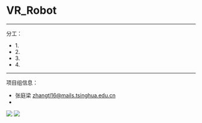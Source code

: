 # VR_Robot

----------

分工：


* 1. 
* 2.  
* 3.      
* 4.    

----------
项目组信息：

- 张庭梁   zhangtl16@mails.tsinghua.edu.cn
- 


![](https://github.com/TingliangZhang/Killer_Robort/blob/master/thu-whole-logo.png)
![](https://github.com/TingliangZhang/Killer_Robort/blob/master/skyworks_logo.jpg)
